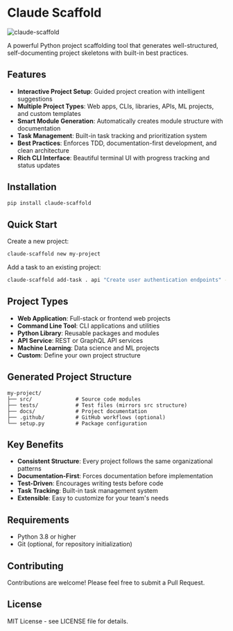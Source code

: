 # Claude Scaffold
![claude-scaffold](https://github.com/user-attachments/assets/01168397-4dff-40fc-92d9-274f1d1934c7)

A powerful Python project scaffolding tool that generates well-structured, self-documenting project skeletons with built-in best practices.

## Features

- **Interactive Project Setup**: Guided project creation with intelligent suggestions
- **Multiple Project Types**: Web apps, CLIs, libraries, APIs, ML projects, and custom templates
- **Smart Module Generation**: Automatically creates module structure with documentation
- **Task Management**: Built-in task tracking and prioritization system
- **Best Practices**: Enforces TDD, documentation-first development, and clean architecture
- **Rich CLI Interface**: Beautiful terminal UI with progress tracking and status updates

## Installation

```bash
pip install claude-scaffold
```

## Quick Start

Create a new project:

```bash
claude-scaffold new my-project
```

Add a task to an existing project:

```bash
claude-scaffold add-task . api "Create user authentication endpoints" --priority high
```

## Project Types

- **Web Application**: Full-stack or frontend web projects
- **Command Line Tool**: CLI applications and utilities
- **Python Library**: Reusable packages and modules
- **API Service**: REST or GraphQL API services
- **Machine Learning**: Data science and ML projects
- **Custom**: Define your own project structure

## Generated Project Structure

```
my-project/
├── src/              # Source code modules
├── tests/            # Test files (mirrors src structure)
├── docs/             # Project documentation
├── .github/          # GitHub workflows (optional)
└── setup.py          # Package configuration
```

## Key Benefits

- **Consistent Structure**: Every project follows the same organizational patterns
- **Documentation-First**: Forces documentation before implementation
- **Test-Driven**: Encourages writing tests before code
- **Task Tracking**: Built-in task management system
- **Extensible**: Easy to customize for your team's needs

## Requirements

- Python 3.8 or higher
- Git (optional, for repository initialization)

## Contributing

Contributions are welcome! Please feel free to submit a Pull Request.

## License

MIT License - see LICENSE file for details.
